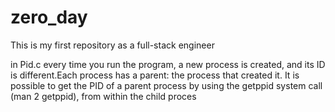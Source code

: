 # zero_day
This is my first repository as a full-stack engineer

in Pid.c every time you run the program, a new process is created, and its ID is different.Each process has a parent: the process that created it.
It is possible to get the PID of a parent process by using the getppid system call (man 2 getppid), from within the child proces

